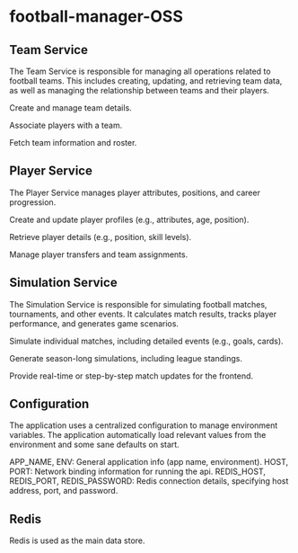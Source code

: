 # football-manager-OSS

## Team Service

The Team Service is responsible for managing all operations related to football teams. This includes creating, updating, and retrieving team data, as well as managing the relationship between teams and their players.

Create and manage team details.

Associate players with a team.

Fetch team information and roster.

## Player Service

The Player Service manages player attributes, positions, and career progression.

Create and update player profiles (e.g., attributes, age, position).

Retrieve player details (e.g., position, skill levels).

Manage player transfers and team assignments.

## Simulation Service

The Simulation Service is responsible for simulating football matches, tournaments, and other events. It calculates match results, tracks player performance, and generates game scenarios.

Simulate individual matches, including detailed events (e.g., goals, cards).

Generate season-long simulations, including league standings.

Provide real-time or step-by-step match updates for the frontend.

## Configuration
The application uses a centralized configuration to manage environment variables. The application automatically load relevant values from the environment and some sane defaults on start.

APP_NAME, ENV: General application info (app name, environment).
HOST, PORT: Network binding information for running the api.
REDIS_HOST, REDIS_PORT, REDIS_PASSWORD: Redis connection details, specifying host address, port, and password.

## Redis

Redis is used as the main data store.
